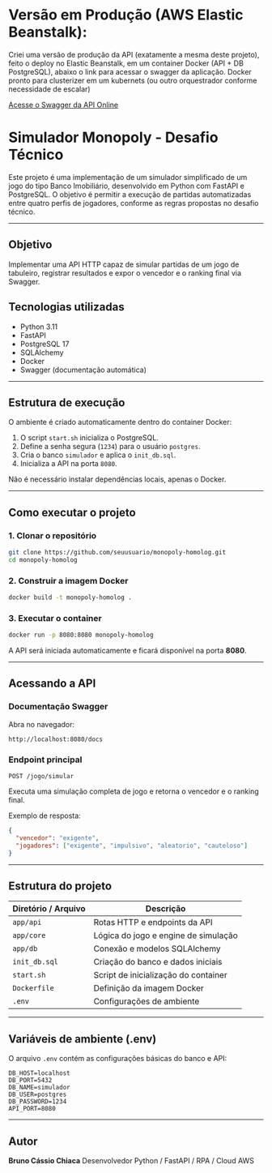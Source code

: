 # **Versão em Produção (AWS Elastic Beanstalk):**

Criei uma versão de produção da API (exatamente a mesma deste projeto), feito o deploy no Elastic Beanstalk, em um container Docker (API + DB PostgreSQL), abaixo o link para acessar o swagger da aplicação. Docker pronto para clusterizer em um kubernets (ou outro orquestrador conforme necessidade de escalar)

[Acesse o Swagger da API Online](http://monopoly-homolog-env.eba-enbifpvp.us-east-2.elasticbeanstalk.com/docs)

# Simulador Monopoly - Desafio Técnico

Este projeto é uma implementação de um simulador simplificado de um jogo do tipo Banco Imobiliário, desenvolvido em Python com FastAPI e PostgreSQL.
O objetivo é permitir a execução de partidas automatizadas entre quatro perfis de jogadores, conforme as regras propostas no desafio técnico.

---

## Objetivo

Implementar uma API HTTP capaz de simular partidas de um jogo de tabuleiro, registrar resultados e expor o vencedor e o ranking final via Swagger.

## Tecnologias utilizadas

- Python 3.11
- FastAPI
- PostgreSQL 17
- SQLAlchemy
- Docker
- Swagger (documentação automática)

---

## Estrutura de execução

O ambiente é criado automaticamente dentro do container Docker:

1. O script `start.sh` inicializa o PostgreSQL.
2. Define a senha segura (`1234`) para o usuário `postgres`.
3. Cria o banco `simulador` e aplica o `init_db.sql`.
4. Inicializa a API na porta `8080`.

Não é necessário instalar dependências locais, apenas o Docker.

---

## Como executar o projeto

### 1. Clonar o repositório

```bash
git clone https://github.com/seuusuario/monopoly-homolog.git
cd monopoly-homolog
```

### 2. Construir a imagem Docker

```bash
docker build -t monopoly-homolog .
```

### 3. Executar o container

```bash
docker run -p 8080:8080 monopoly-homolog
```

A API será iniciada automaticamente e ficará disponível na porta **8080**.

---

## Acessando a API

### Documentação Swagger

Abra no navegador:

```
http://localhost:8080/docs
```

### Endpoint principal

```
POST /jogo/simular
```

Executa uma simulação completa de jogo e retorna o vencedor e o ranking final.

Exemplo de resposta:

```json
{
  "vencedor": "exigente",
  "jogadores": ["exigente", "impulsivo", "aleatorio", "cauteloso"]
}
```

---

## Estrutura do projeto

| Diretório / Arquivo | Descrição                             |
| -------------------- | --------------------------------------- |
| `app/api`          | Rotas HTTP e endpoints da API           |
| `app/core`         | Lógica do jogo e engine de simulação |
| `app/db`           | Conexão e modelos SQLAlchemy           |
| `init_db.sql`      | Criação do banco e dados iniciais     |
| `start.sh`         | Script de inicialização do container  |
| `Dockerfile`       | Definição da imagem Docker            |
| `.env`             | Configurações de ambiente             |

---

## Variáveis de ambiente (.env)

O arquivo `.env` contém as configurações básicas do banco e API:

```env
DB_HOST=localhost
DB_PORT=5432
DB_NAME=simulador
DB_USER=postgres
DB_PASSWORD=1234
API_PORT=8080
```

---

## Autor

**Bruno Cássio Chiaca**
Desenvolvedor Python / FastAPI / RPA / Cloud AWS
